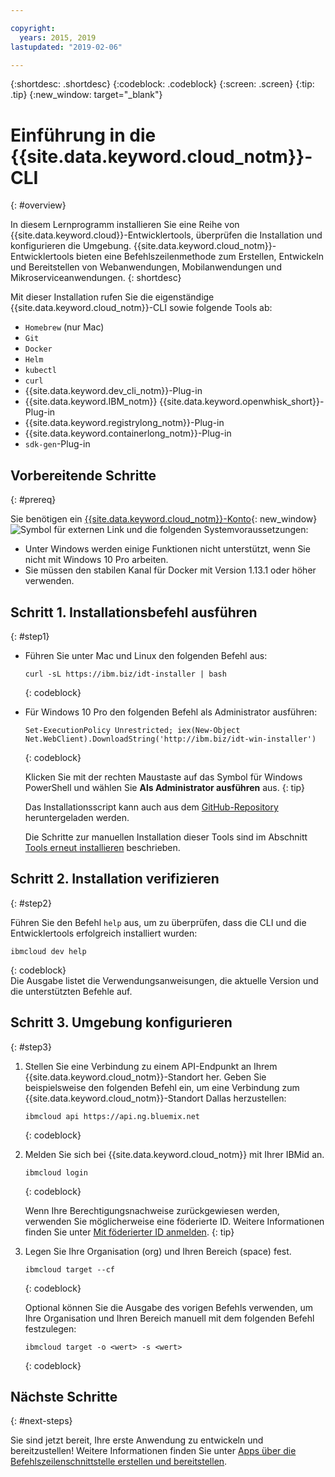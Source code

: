 ```yaml
---

copyright:
  years: 2015, 2019
lastupdated: "2019-02-06"

---
```


{:shortdesc: .shortdesc}
{:codeblock: .codeblock}
{:screen: .screen}
{:tip: .tip}
{:new_window: target="_blank"}

# Einführung in die {{site.data.keyword.cloud_notm}}-CLI
{: #overview}

In diesem Lernprogramm installieren Sie eine Reihe von {{site.data.keyword.cloud}}-Entwicklertools, überprüfen die Installation und konfigurieren die Umgebung. {{site.data.keyword.cloud_notm}}-Entwicklertools bieten eine Befehlszeilenmethode zum Erstellen, Entwickeln und Bereitstellen von Webanwendungen, Mobilanwendungen und Mikroserviceanwendungen.
{: shortdesc}

Mit dieser Installation rufen Sie die eigenständige {{site.data.keyword.cloud_notm}}-CLI sowie folgende Tools ab:

* `Homebrew` (nur Mac)
* `Git`
* `Docker`
* `Helm`
* `kubectl`
* `curl`
* {{site.data.keyword.dev_cli_notm}}-Plug-in
* {{site.data.keyword.IBM_notm}} {{site.data.keyword.openwhisk_short}}-Plug-in
* {{site.data.keyword.registrylong_notm}}-Plug-in
* {{site.data.keyword.containerlong_notm}}-Plug-in
* `sdk-gen`-Plug-in

## Vorbereitende Schritte
{: #prereq}

Sie benötigen ein [{{site.data.keyword.cloud_notm}}-Konto](https://console.bluemix.net/){: new_window} ![Symbol für externen Link](../icons/launch-glyph.svg "Symbol für externen Link") und die folgenden Systemvoraussetzungen:

* Unter Windows werden einige Funktionen nicht unterstützt, wenn Sie nicht mit Windows 10 Pro arbeiten.
* Sie müssen den stabilen Kanal für Docker mit Version 1.13.1 oder höher verwenden.

## Schritt 1. Installationsbefehl ausführen
{: #step1}

* Führen Sie unter Mac und Linux den folgenden Befehl aus:

  ```
  curl -sL https://ibm.biz/idt-installer | bash
  ```
  {: codeblock}

* Für Windows 10 Pro den folgenden Befehl als Administrator ausführen:

  ```
  Set-ExecutionPolicy Unrestricted; iex(New-Object Net.WebClient).DownloadString('http://ibm.biz/idt-win-installer')
  ```
  {: codeblock}

  Klicken Sie mit der rechten Maustaste auf das Symbol für Windows PowerShell und wählen Sie **Als Administrator ausführen** aus.
  {: tip}

  Das Installationsscript kann auch aus dem [GitHub-Repository](https://github.com/IBM-Cloud/ibm-cloud-developer-tools) heruntergeladen werden.

  Die Schritte zur manuellen Installation dieser Tools sind im Abschnitt [Tools erneut installieren](/docs/cli/ts_createapps.html#appendix) beschrieben.

## Schritt 2. Installation verifizieren
{: #step2}

Führen Sie den Befehl `help` aus, um zu überprüfen, dass die CLI und die Entwicklertools erfolgreich installiert wurden:

```
ibmcloud dev help
```
{: codeblock}
<br>
Die Ausgabe listet die Verwendungsanweisungen, die aktuelle Version und die unterstützten Befehle auf.

## Schritt 3. Umgebung konfigurieren
{: #step3}

1. Stellen Sie eine Verbindung zu einem API-Endpunkt an Ihrem {{site.data.keyword.cloud_notm}}-Standort her. Geben Sie beispielsweise den folgenden Befehl ein, um eine Verbindung zum {{site.data.keyword.cloud_notm}}-Standort Dallas herzustellen:

	```
	ibmcloud api https://api.ng.bluemix.net
	```
	{: codeblock}

2. Melden Sie sich bei {{site.data.keyword.cloud_notm}} mit Ihrer IBMid an.

	```
	ibmcloud login
	```
	{: codeblock}
    <br>

	Wenn Ihre Berechtigungsnachweise zurückgewiesen werden, verwenden Sie möglicherweise eine föderierte ID. Weitere Informationen finden Sie unter [Mit föderierter ID anmelden](/docs/iam/login_fedid.html#federated_id).
	{: tip}

3. Legen Sie Ihre Organisation (org) und Ihren Bereich (space) fest.

	```
	ibmcloud target --cf
	```
	{: codeblock}

	Optional können Sie die Ausgabe des vorigen Befehls verwenden, um Ihre Organisation und Ihren Bereich manuell mit dem folgenden Befehl festzulegen:

	```
	ibmcloud target -o <wert> -s <wert>
	```
	{: codeblock}

## Nächste Schritte
{: #next-steps}

Sie sind jetzt bereit, Ihre erste Anwendung zu entwickeln und bereitzustellen! Weitere Informationen finden Sie unter [Apps über die Befehlszeilenschnittstelle erstellen und bereitstellen](/docs/apps/create-deploy-cli.html).
